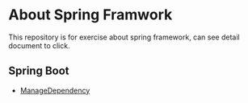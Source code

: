 # About Spring Framwork
This repository is for exercise about spring framework, can see detail document to click.

## Spring Boot

 - [ManageDependency](https://github.com/chl8263/Spring_Study/blob/master/document/SpringBoot/ManageDependency.md)
